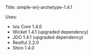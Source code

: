 Title: simple-wrj-archetype-1.4.1

Uses:

* Isis Core 1.4.0
* Wicket 1.4.1   (upgraded dependency)
* JDO 1.4.1   (upgraded dependency)
* Restful 2.2.0
* Shiro 1.4.0

                                                            
                    
                
